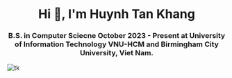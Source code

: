 
<h1 align="center">Hi 👋, I'm Huynh Tan Khang</h1>
<h3 align="center">B.S. in Computer Sciecne October 2023 - Present at University of Information Technology VNU-HCM and Birmingham City University, Viet Nam.</h3>

<p><img align="center" src="https://github-readme-stats.vercel.app/api?username=tkhangg0910&show_icons=true&theme=tokyonight" alt="tk" /></p>
<!---
- 🔭 I’m currently working on ...
- 🌱 I’m currently learning ...
- 👯 I’m looking to collaborate on ...
- 🤔 I’m looking for help with ...
- 💬 Ask me about ...
- 📫 How to reach me: ...
- 😄 Pronouns: ...
- ⚡ Fun fact: ...
-->

<!---**tkhangg0910/tkhangg0910** is a ✨ _special_ ✨ repository because its `README.md` (this file) appears on your GitHub profile.

Here are some ideas to get you started:<
-->

